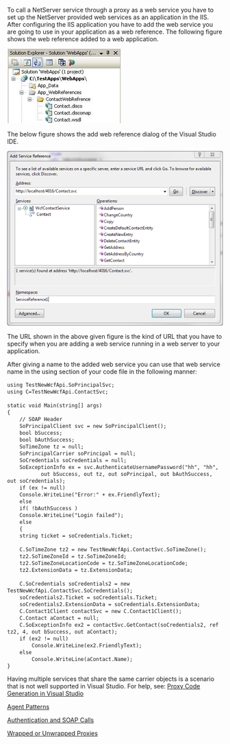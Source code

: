 <properties date="2016-06-24"
SortOrder="16"
/>

To call a NetServer service through a proxy as a web service you have to set up the NetServer provided web services as an application in the IIS. After configuring the IIS application you have to add the web service you are going to use in your application as a web reference. The following figure shows the web reference added to a web application.

<img src="../../Sevices%20description%20+%20examples_files/image006.jpg" width="265" height="174" />

The below figure shows the add web reference dialog of the Visual Studio IDE.

![](AddServiceReference.png)

The URL shown in the above given figure is the kind of URL that you have to specify when you are adding a web service running in a web server to your application.

After giving a name to the added web service you can use that web service name in the using section of your code file in the following manner:

```
using TestNewWcfApi.SoPrincipalSvc;
using C=TestNewWcfApi.ContactSvc;
 
static void Main(string[] args)
{    
    // SOAP Header
    SoPrincipalClient svc = new SoPrincipalClient();
    bool bSuccess;
    bool bAuthSuccess;
    SoTimeZone tz = null;
    SoPrincipalCarrier soPrincipal = null;
    SoCredentials soCredentials = null;
    SoExceptionInfo ex = svc.AuthenticateUsernamePassword("hh", "hh", 
           out bSuccess, out tz, out soPrincipal, out bAuthSuccess, out soCredentials);
    if (ex != null)
    Console.WriteLine("Error:" + ex.FriendlyText);
    else
    if( !bAuthSuccess )
    Console.WriteLine("Login failed");
    else
    {
    string ticket = soCredentials.Ticket;

    C.SoTimeZone tz2 = new TestNewWcfApi.ContactSvc.SoTimeZone();
    tz2.SoTimeZoneId = tz.SoTimeZoneId;
    tz2.SoTimeZoneLocationCode = tz.SoTimeZoneLocationCode;
    tz2.ExtensionData = tz.ExtensionData;

    C.SoCredentials soCredentials2 = new TestNewWcfApi.ContactSvc.SoCredentials();
    soCredentials2.Ticket = soCredentials.Ticket;
    soCredentials2.ExtensionData = soCredentials.ExtensionData;
    C.Contact1Client contactSvc = new C.Contact1Client();
    C.Contact aContact = null;
    C.SoExceptionInfo ex2 = contactSvc.GetContact(soCredentials2, ref tz2, 4, out bSuccess, out aContact);
    if (ex2 != null)
        Console.WriteLine(ex2.FriendlyText);
    else
        Console.WriteLine(aContact.Name);
}
```

 

Having multiple services that share the same carrier objects is a scenario that is not well supported in Visual Studio. For help, see: [Proxy Code Generation in Visual Studio](http://www.hightech.ir/SeeSharp/Proxy-Code-Generation-In-Visual-Studio)
 

[Agent Patterns](../../What%20is%20an%20Agent/What%20is%20an%20Agent.md) 

[Authentication and SOAP Calls](../../Authentication%20and%20SOAP%20calls/Authentication%20and%20SOAP%20calls.md)

[Wrapped or Unwrapped Proxies](Wrapped%20or%20Unwrapped.md)
